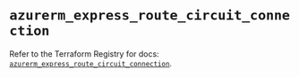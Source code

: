 # `azurerm_express_route_circuit_connection`

Refer to the Terraform Registry for docs: [`azurerm_express_route_circuit_connection`](https://registry.terraform.io/providers/hashicorp/azurerm/4.20.0/docs/resources/express_route_circuit_connection).
